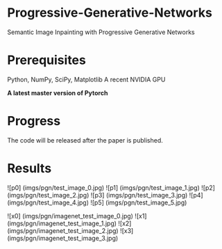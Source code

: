 # Progressive-Generative-Networks
Semantic Image Inpainting with Progressive Generative Networks

# Prerequisites

Python, NumPy, SciPy, Matplotlib
A recent NVIDIA GPU

**A latest master version of Pytorch**


# Progress
The code will be released after the paper is published.

# Results
![p0] (imgs/pgn/test_image_0.jpg)
![p1] (imgs/pgn/test_image_1.jpg)
![p2] (imgs/pgn/test_image_2.jpg)
![p3] (imgs/pgn/test_image_3.jpg)
![p4] (imgs/pgn/test_image_4.jpg)
![p5] (imgs/pgn/test_image_5.jpg)

![x0] (imgs/pgn/imagenet_test_image_0.jpg)
![x1] (imgs/pgn/imagenet_test_image_1.jpg)
![x2] (imgs/pgn/imagenet_test_image_2.jpg)
![x3] (imgs/pgn/imagenet_test_image_3.jpg)
